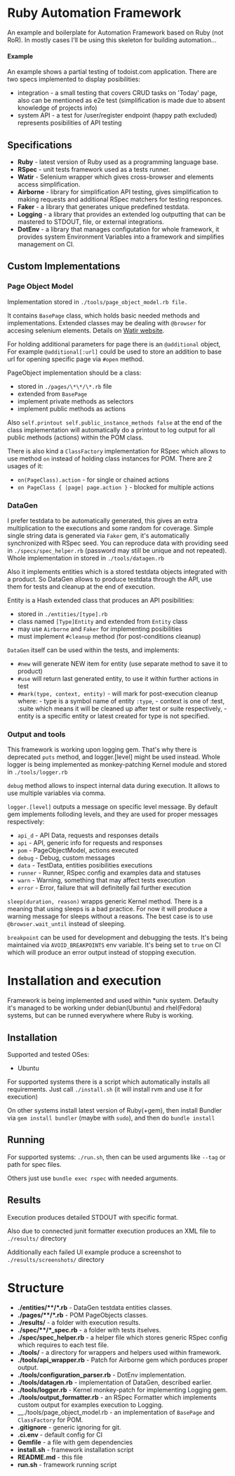 # Ruby Automation Framework

An example and boilerplate for Automation Framework based on Ruby (not RoR).
In mostly cases I'll be using this skeleton for building automation...

#### Example
An example shows a partial testing of todoist.com application. There are two specs implemented to display posibilities:
- integration - a small testing that covers CRUD tasks on 'Today' page, also can be mentioned as e2e test (simplification is made due to absent knowledge of projects info)
- system API - a test for /user/register endpoint (happy path excluded) represents posibilities of API testing

## Specifications
- __Ruby__ - latest version of Ruby used as a programming language base.
- __RSpec__ - unit tests framework used as a tests runner.
- __Watir__ - Selenium wrapper which gives cross-browser and elements access simplification.
- __Airborne__ - library for simplification API testing, gives simplification to making requests and additional RSpec matchers for testing responces.
- __Faker__ - a library that generates unique predefined testdata.
- __Logging__ - a library that provides an extended log outputting that can be mastered to STDOUT, file, or external integrations.
- __DotEnv__ - a library that manages configutation for whole framework, it provides system Environment Variables into a framework and simplifies management on CI.

## Custom Implementations
### Page Object Model
Implementation stored in ```./tools/page_object_model.rb file.```

It contains ```BasePage``` class, which holds basic needed methods and implementations. Extended classes may be dealing with ```@browser``` for accesing selenium elements. Details on [Watir website](http://watir.com/guides/locating/).

For holding additional parameters for page there is an ```@additional``` object, For example ```@additional[:url]``` could be used to store an addition to base url for opening specific page via ```#open``` method.

PageObject implementation should be a class:
- stored in ```./pages/\*\*/\*.rb``` file
- extended from ```BasePage```
- implement private methods as selectors
- implement public methods as actions

Also ```self.printout self.public_instance_methods false``` at the end of the class implementation will automatically do a printout to log output for all public methods (actions) within the POM class.

There is also kind a ```ClassFactory``` implementation for RSpec which allows to use method ```on``` instead of holding class instances for POM. There are 2 usages of it:
- ```on(PageClass).action``` - for single or chained actions
- ```on PageClass { |page| page.action }``` - blocked for multiple actions

### DataGen
I prefer testdata to be automatically generated, this gives an extra multiplication to the executions and some random for coverage.
Simple single string data is generated via ```Faker``` gem, it's automatically synchronized with RSpec seed. You can reproduce data with providing seed in ```./specs/spec_helper.rb``` (password may still be unique and not repeated). Whole implementation in stored in ```./tools/datagen.rb```

Also it implements entities which is a stored testdata objects integrated with a product. So DataGen allows to produce testdata through the API, use them for tests and cleanup at the end of execution.

Entity is a Hash extended class that produces an API posibilities:
- stored in ```./entities/[type].rb```
- class named ```[Type]Entity``` and extended from ```Entity``` class
- may use ```Airborne``` and ```Faker``` for implementing posibilities
- must implement ```#cleanup``` method (for post-conditions cleanup)

```DataGen``` itself can be used within the tests, and implements:
- ```#new``` will generate NEW item for entity (use separate method to save it to product)
- ```#use``` will return last generated entity, to use it within further actions in test
- ```#mark(type, context, entity)``` - will mark for post-execution cleanup where: - type is a symbol name of entity ```:type```, - context is one of :test, :suite which means it will be cleaned up after test or suite respectively, - entity is a specific entity or latest created for type is not specified.

### Output and tools
This framework is working upon logging gem. That's why there is deprecated ```puts``` method, and logger.[level] might be used instead. Whole logger is being implemented as monkey-patching Kernel module and stored in ```./tools/logger.rb```

```debug``` method allows to inspect internal data during execution. It allows to use multiple variables via comma.

```logger.[level]``` outputs a message on specific level message. By default gem implements folloding levels, and they are used for proper messages respectively: 
- ```api_d``` - API Data, requests and responses details
- ```api``` - API, generic info for requests and responses
- ```pom``` - PageObjectModel, actions executed
- ```debug``` - Debug, custom messages
- ```data``` - TestData, entities posibilities executions
- ```runner``` - Runner, RSpec config and examples data and statuses
- ```warn``` - Warning, something that may affect tests execution
- ```error``` - Error, failure that will definitelly fail further execution

```sleep(duration, reason)``` wrapps generic Kernel method. There is a meaning that using sleeps is a bad practice. For now it will produce a warning message for sleeps without a reasons. The best case is to use ```@browser.wait_until``` instead of sleeping.

```breakpoint``` can be used for development and debugging the tests. It's being maintained via ```AVOID_BREAKPOINTS``` env variable. It's being set to ```true``` on CI which will produce an error output instead of stopping execution.

# Installation and execution
Framework is being implemented and used within \*unix system.
Defaulty it's managed to be working under debian(Ubuntu) and rhel(Fedora) systems, but can be runned everywhere where Ruby is working.

## Installation
Supported and tested OSes:
- Ubuntu

For supported systems there is a script which automatically installs all requirements. Just call ```./install.sh``` (it will install rvm and use it for execution)

On other systems install latest version of Ruby(+gem), then install Bundler via ```gem install bundler``` (maybe with ```sudo```), and then do ```bundle install```

## Running
For supported systems: ```./run.sh```, then can be used arguments like ```--tag``` or path for spec files.

Others just use ```bundle exec rspec``` with needed arguments.

## Results
Execution produces detailed STDOUT with specific format.

Also due to connected junit formatter execution produces an XML file to ```./results/``` directory

Additionally each failed UI example produce a screenshot to ```./results/screenshots/``` directory

# Structure
- __./entities/\*\*/\*.rb__ - DataGen testdata entities classes.
- __./pages/\*\*/\*.rb__ - POM PageObjects classes.
- __./results/__ - a folder with execution results.
- __./spec/\*\*/\*\_spec.rb__ - a folder with tests itselves.
- __./spec/spec_helper.rb__ - a helper file which stores generic RSpec config which requires to each test file.
- __./tools/__ - a directory for wrappers and helpers used within framework.
- __./tools/api_wrapper.rb__ - Patch for Airborne gem which porduces proper output.
- __./tools/configuration_parser.rb__ - DotEnv implementation.
- __./tools/datagen.rb__ - implementation of DataGen, described earlier.
- __./tools/logger.rb__ - Kernel monkey-patch for implementing Logging gem.
- __./tools/output_formatter.rb__ - an RSpec Formatter which implements custom output for examples execution to Logging.
- __./tools/page_object_model.rb - an implementation of ```BasePage``` and ```ClassFactory``` for POM.
- __.gitignore__ - generic ignoring for git.
- __.ci.env__ - default config for CI
- __Gemfile__ - a file with gem dependencies
- __install.sh__ - framework installation script
- __README.md__ - this file
- __run.sh__ - framework running script

